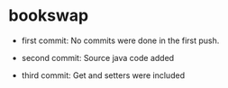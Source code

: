 # bookswap


* first commit:
  No commits were done in the first push.
  
* second commit:
  Source java code added
  
* third commit:
  Get and setters were included


